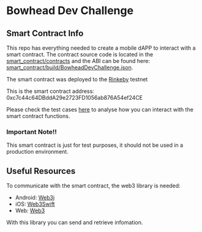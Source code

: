 # Bowhead Dev Challenge

## Smart Contract Info
This repo has everything needed to create a mobile dAPP to interact with a smart contract.
The contract source code is located in the [smart_contract/contracts](smart_contract/contracts) and the ABI can be found here:  [smart_contract/build/BowheadDevChallenge.json](smart_contract/build/BowheadDevChallenge.json).

The smart contract was deployed to the [Rinkeby](https://medium.com/@piyopiyo/list-of-ethereums-major-network-and-chain-ids-2bc58e928508) testnet

This is the smart contract address:
0xc7c44c64DBddA29e2723FD1056ab876A54ef24CE

Please check the test cases [here](smart_contract/test/) to analyse how you can interact with the smart contract functions.

### Important Note!!
This smart contract is just for test purposes, it should not be used in a production environment.

## Useful Resources
To communicate with the smart contract, the web3 library is needed:

- Android: [Web3j](https://github.com/web3j/web3j)
- iOS: [Web3Swift](https://github.com/Boilertalk/Web3.swift)
- Web: [Web3](https://web3js.readthedocs.io/en/v1.3.0/)

With this library you can send and retrieve infomation.

